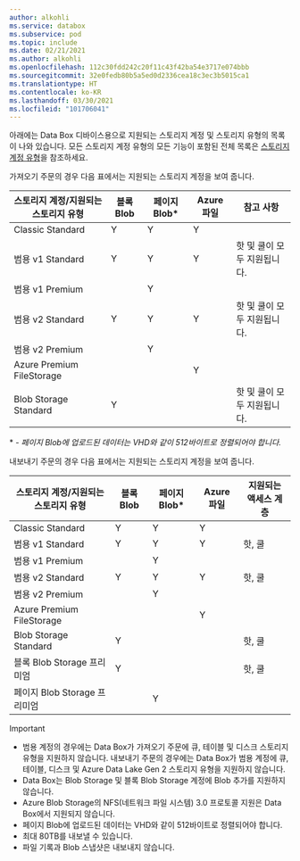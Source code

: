 ```yaml
---
author: alkohli
ms.service: databox
ms.subservice: pod
ms.topic: include
ms.date: 02/21/2021
ms.author: alkohli
ms.openlocfilehash: 112c30fdd242c20f11c43f42ba54e3717e074bbb
ms.sourcegitcommit: 32e0fedb80b5a5ed0d2336cea18c3ec3b5015ca1
ms.translationtype: HT
ms.contentlocale: ko-KR
ms.lasthandoff: 03/30/2021
ms.locfileid: "101706041"
---
```

아래에는 Data Box 디바이스용으로 지원되는 스토리지 계정 및 스토리지 유형의 목록이 나와 있습니다. 모든 스토리지 계정 유형의 모든 기능이 포함된 전체 목록은 [스토리지 계정 유형](../articles/storage/common/storage-account-overview.md#types-of-storage-accounts)을 참조하세요.

가져오기 주문의 경우 다음 표에서는 지원되는 스토리지 계정을 보여 줍니다.

| **스토리지 계정/지원되는 스토리지 유형** | **블록 Blob** |**페이지 Blob*** |**Azure 파일** |**참고 사항**|
| --- | --- | -- | -- | -- |
| Classic Standard | Y | Y | Y |
| 범용 v1 Standard  | Y | Y | Y | 핫 및 쿨이 모두 지원됩니다.|
| 범용 v1 Premium  |  | Y| | |
| 범용 v2 Standard  | Y | Y | Y | 핫 및 쿨이 모두 지원됩니다.|
| 범용 v2 Premium  |  |Y | | |
| Azure Premium FileStorage |  |  | Y |  |  
| Blob Storage Standard |Y | | |핫 및 쿨이 모두 지원됩니다. |

\*  *- 페이지 Blob에 업로드된 데이터는 VHD와 같이 512바이트로 정렬되어야 합니다.*

내보내기 주문의 경우 다음 표에서는 지원되는 스토리지 계정을 보여 줍니다.

| **스토리지 계정/지원되는 스토리지 유형** | **블록 Blob** |**페이지 Blob*** |**Azure 파일** |**지원되는 액세스 계층**|
| --- | --- | -- | -- | -- |
| Classic Standard | Y | Y | Y | |
| 범용 v1 Standard  | Y | Y | Y | 핫, 쿨|
| 범용 v1 Premium  |  | Y| | |
| 범용 v2 Standard  | Y | Y | Y | 핫, 쿨|
| 범용 v2 Premium  |  |Y | | |
| Azure Premium FileStorage |  |  | Y |  |
| Blob Storage Standard |Y | | |핫, 쿨 |
| 블록 Blob Storage 프리미엄 |Y | | |핫, 쿨 |
| 페이지 Blob Storage 프리미엄 | |Y | | |

> [!IMPORTANT]
> - 범용 계정의 경우에는 Data Box가 가져오기 주문에 큐, 테이블 및 디스크 스토리지 유형을 지원하지 않습니다. 내보내기 주문의 경우에는 Data Box가 범용 계정에 큐, 테이블, 디스크 및 Azure Data Lake Gen 2 스토리지 유형을 지원하지 않습니다.
> - Data Box는 Blob Storage 및 블록 Blob Storage 계정에 Blob 추가를 지원하지 않습니다.
> - Azure Blob Storage의 NFS(네트워크 파일 시스템) 3.0 프로토콜 지원은 Data Box에서 지원되지 않습니다.
> - 페이지 Blob에 업로드된 데이터는 VHD와 같이 512바이트로 정렬되어야 합니다.
> - 최대 80TB를 내보낼 수 있습니다.
> - 파일 기록과 Blob 스냅샷은 내보내지 않습니다.